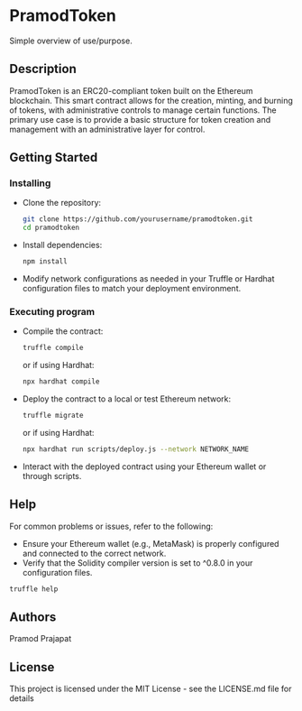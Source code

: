 # PramodToken

Simple overview of use/purpose.

## Description

PramodToken is an ERC20-compliant token built on the Ethereum blockchain. This smart contract allows for the creation, minting, and burning of tokens, with administrative controls to manage certain functions. The primary use case is to provide a basic structure for token creation and management with an administrative layer for control.

## Getting Started

### Installing

* Clone the repository:
    ```bash
    git clone https://github.com/yourusername/pramodtoken.git
    cd pramodtoken
    ```

* Install dependencies:
    ```bash
    npm install
    ```

* Modify network configurations as needed in your Truffle or Hardhat configuration files to match your deployment environment.

### Executing program

* Compile the contract:
    ```bash
    truffle compile
    ```
    or if using Hardhat:
    ```bash
    npx hardhat compile
    ```

* Deploy the contract to a local or test Ethereum network:
    ```bash
    truffle migrate
    ```
    or if using Hardhat:
    ```bash
    npx hardhat run scripts/deploy.js --network NETWORK_NAME
    ```

* Interact with the deployed contract using your Ethereum wallet or through scripts.

## Help

For common problems or issues, refer to the following:

* Ensure your Ethereum wallet (e.g., MetaMask) is properly configured and connected to the correct network.
* Verify that the Solidity compiler version is set to ^0.8.0 in your configuration files.

```bash
truffle help
```

## Authors

Pramod Prajapat  


## License

This project is licensed under the MIT License - see the LICENSE.md file for details
```
